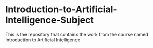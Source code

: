 # Introduction-to-Artificial-Intelligence-Subject
This is the repository that contains the work from the course named Introduction to Artificial Intelligence 
